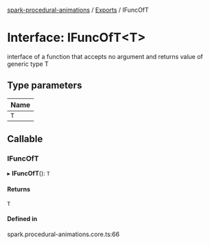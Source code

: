 [spark-procedural-animations](../README.md) / [Exports](../modules.md) / IFuncOfT

# Interface: IFuncOfT<T\>

interface of a function that accepts no argument
and returns value of generic type T

## Type parameters

| Name |
| :------ |
| `T` |

## Callable

### IFuncOfT

▸ **IFuncOfT**(): `T`

#### Returns

`T`

#### Defined in

spark.procedural-animations.core.ts:66
